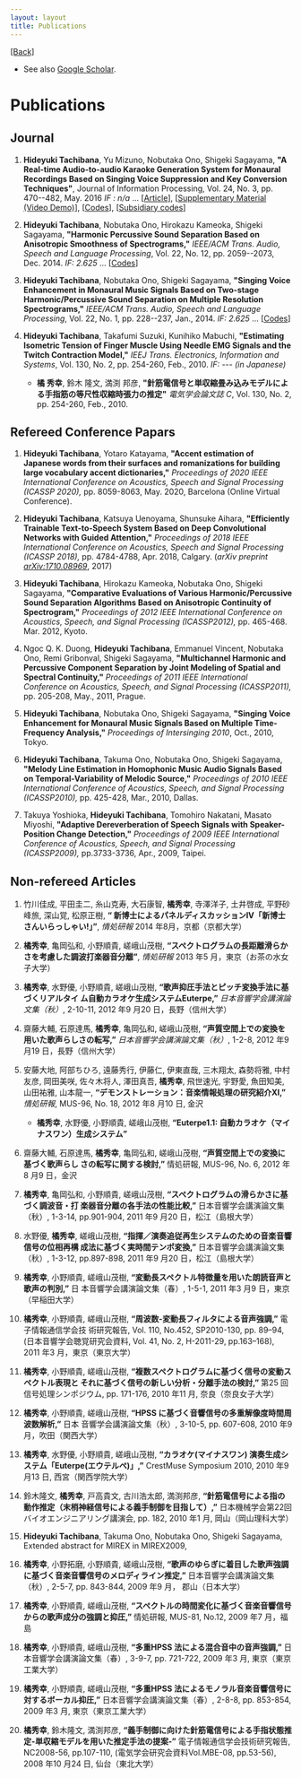 ```yaml
---
layout: layout
title: Publications
---
```


[[Back]](index.html)

- See also [Google Scholar](http://scholar.google.co.jp/citations?user=wAXtttwAAAAJ).

# Publications

## Journal
1. **Hideyuki Tachibana**, Yu Mizuno, Nobutaka Ono, Shigeki Sagayama,
**"A Real-time Audio-to-audio Karaoke Generation System for Monaural Recordings Based on Singing Voice Suppression and Key Conversion Techniques"**, Journal of Information Processing, Vol. 24, No. 3, pp. 470--482, May. 2016 *IF : n/a*
... [[Article](http://id.nii.ac.jp/1001/00160331/)], 
[[Supplementary Material (Video Demo)](http://id.nii.ac.jp/1012/00000006/)],
[[Codes](https://github.com/tachi-hi/euterpe)], 
[[Subsidiary codes](https://github.com/tachi-hi/temperament4fft)]

1. **Hideyuki Tachibana**, Nobutaka Ono, Hirokazu Kameoka, Shigeki Sagayama,
**"Harmonic Percussive Sound Separation Based on Anisotropic Smoothness of Spectrograms,"**
*IEEE/ACM Trans. Audio, Speech and Language Processing*,
Vol. 22, No. 12, pp. 2059--2073, Dec. 2014. *IF: 2.625*
... [[Codes](https://github.com/tachi-hi/HPSS)]

1. **Hideyuki Tachibana**, Nobutaka Ono, Shigeki Sagayama,
**"Singing Voice Enhancement in Monaural Music Signals Based on Two-stage Harmonic/Percussive Sound Separation on Multiple Resolution Spectrograms,"**
*IEEE/ACM Trans. Audio, Speech and Language Processing*,
Vol. 22, No. 1, pp. 228--237, Jan., 2014. *IF: 2.625*
... [[Codes](https://github.com/tachi-hi/slidingHPSS)]

1. **Hideyuki Tachibana**, Takafumi Suzuki, Kunihiko Mabuchi,
**"Estimating Isometric Tension of Finger Muscle Using Needle EMG Signals and the Twitch Contraction Model,"**
*IEEJ Trans. Electronics, Information and Systems*,
Vol. 130, No. 2, pp. 254-260, Feb., 2010. *IF: ---* *(in Japanese)*
   + **橘 秀幸**, 鈴木 隆文, 満渕 邦彦, **"針筋電信号と単収縮畳み込みモデルによる手指筋の等尺性収縮時張力の推定"** *電気学会論文誌 C*, Vol. 130, No. 2, pp. 254-260, Feb., 2010.

## Refereed Conference Papars
1. **Hideyuki Tachibana**, Yotaro Katayama,
**"Accent estimation of Japanese words from their surfaces and romanizations for building large vocabulary accent dictionaries,"**
*Proceedings of 2020 IEEE International Conference on Acoustics, Speech and Signal Processing (ICASSP 2020),*
pp. 8059-8063, May. 2020, Barcelona (Online Virtual Conference).

1. **Hideyuki Tachibana**, Katsuya Uenoyama, Shunsuke Aihara,
**"Efficiently Trainable Text-to-Speech System Based on Deep Convolutional Networks with Guided Attention,"**
*Proceedings of 2018 IEEE International Conference on Acoustics, Speech and Signal Processing (ICASSP 2018),*
pp. 4784-4788, Apr. 2018, Calgary. (*arXiv preprint [arXiv:1710.08969](https://arxiv.org/abs/1710.08969)*, 2017)

1. **Hideyuki Tachibana**, Hirokazu Kameoka, Nobutaka Ono, Shigeki Sagayama,
**"Comparative Evaluations of Various Harmonic/Percussive Sound Separation Algorithms Based on Anisotropic Continuity of Spectrogram,"**
*Proceedings of 2012 IEEE International Conference on Acoustics, Speech, and Signal Processing (ICASSP2012),*
pp. 465-468. Mar. 2012, Kyoto.

1. Ngoc Q. K. Duong, **Hideyuki Tachibana**, Emmanuel Vincent, Nobutaka Ono, Remi Gribonval, Shigeki Sagayama,
**"Multichannel Harmonic and Percussive Component Separation by Joint Modeling of Spatial and Spectral Continuity,"**
*Proceedings of 2011 IEEE International Conference on Acoustics, Speech, and Signal Processing (ICASSP2011),*
 pp. 205-208, May., 2011, Prague.

1. **Hideyuki Tachibana**, Nobutaka Ono, Shigeki Sagayama,
**"Singing Voice Enhancement for Monaural Music Signals Based on Multiple Time-Frequency Analysis,"**
*Proceedings of Intersinging 2010*, Oct., 2010, Tokyo.

1. **Hideyuki Tachibana**, Takuma Ono, Nobutaka Ono, Shigeki Sagayama,
**"Melody Line Estimation in Homophonic Music Audio Signals Based on Temporal-Variability of Melodic Source,"**
*Proceedings of 2010 IEEE International Conference of Acoustics, Speech, and Signal Processing (ICASSP2010),*
 pp. 425-428, Mar., 2010, Dallas.

1. Takuya Yoshioka, **Hideyuki Tachibana**, Tomohiro Nakatani, Masato Miyoshi,
**"Adaptive Dereverberation of Speech Signals with Speaker-Position Change Detection,"**
*Proceedings of 2009 IEEE International Conference of Acoustics, Speech, and Signal Processing (ICASSP2009),*
pp.3733-3736, Apr., 2009, Taipei.

## Non-refereed Articles

1. 竹川佳成, 平田圭二, 糸山克寿, 大石康智, **橘秀幸**, 寺澤洋子, 土井啓成, 平野砂峰旅, 深山覚, 松原正樹, **“ 新博士によるパネルディスカッションIV「新博士さんいらっしゃい!」”**, *情処研報* 2014
年8月，京都（京都大学）

1. **橘秀幸**, 亀岡弘和, 小野順貴, 嵯峨山茂樹, **“スペクトログラムの長距離滑らかさを考慮した調波打楽器音分離”**, *情処研報* 2013 年5 月，東京（お茶の水女子大学）

1. **橘秀幸**, 水野優, 小野順貴, 嵯峨山茂樹, **“歌声抑圧手法とピッチ変換手法に基づくリアルタイ
ム自動カラオケ生成システムEuterpe,”** *日本音響学会講演論文集（秋）*, 2-10-11, 2012 年9 月20
日，長野（信州大学）

1. 齋藤大輔, 石原達馬, **橘秀幸**, 亀岡弘和, 嵯峨山茂樹, **“声質空間上での変換を用いた歌声らしさの転写,”** *日本音響学会講演論文集（秋）*, 1-2-8, 2012 年9 月19 日，長野（信州大学）

1. 安藤大地, 阿部ちひろ, 遠藤秀行, 伊藤仁, 伊東直哉, 三木翔太, 森勢将雅, 中村友彦, 岡田美咲, 佐々木将人, 澤田真吾, **橘秀幸**, 飛世速光, 宇野愛, 魚田知美, 山田祐雅, 山本龍一, **“デモンストレーション：音楽情報処理の研究紹介XI,”** *情処研報*, MUS-96, No. 18, 2012 年8 月10 日, 金沢

	* **橘秀幸**, 水野優, 小野順貴, 嵯峨山茂樹, **“Euterpe1.1: 自動カラオケ（マイナスワン）生成システム”**

1. 齋藤大輔, 石原達馬, **橘秀幸**, 亀岡弘和, 嵯峨山茂樹, **“声質空間上での変換に基づく歌声らし
さの転写に関する検討,”** 情処研報, MUS-96, No. 6, 2012 年8 月9 日，金沢

1. **橘秀幸**, 亀岡弘和, 小野順貴, 嵯峨山茂樹, **“スペクトログラムの滑らかさに基づく調波音・打
楽器音分離の各手法の性能比較,”** 日本音響学会講演論文集（秋）, 1-3-14, pp.901-904, 2011 年9
月20 日，松江（島根大学）

1. 水野優, **橘秀幸**, 嵯峨山茂樹, **“指揮／演奏追従再生システムのための音楽音響信号の位相再構
成法に基づく実時間テンポ変換,”** 日本音響学会講演論文集（秋）, 1-3-12, pp.897-898, 2011 年9
月20 日，松江（島根大学）

1. **橘秀幸**, 小野順貴, 嵯峨山茂樹, **“変動長スペクトル特徴量を用いた朗読音声と歌声の判別,”** 日
本音響学会講演論文集（春）, 1-5-1, 2011 年3 月9 日，東京（早稲田大学）

1. **橘秀幸**, 小野順貴, 嵯峨山茂樹, **“周波数-変動長フィルタによる音声強調,”** 電子情報通信学会技
術研究報告, Vol. 110, No.452, SP2010-130, pp. 89–94, (日本音響学会聴覚研究会資料, Vol. 41,
No. 2, H-2011-29, pp.163–168), 2011 年3 月，東京（東京大学）

1. **橘秀幸**, 小野順貴, 嵯峨山茂樹, **“複数スペクトログラムに基づく信号の変動スペクトル表現と
それに基づく信号の新しい分析・分離手法の検討,”** 第25 回信号処理シンポジウム, pp. 171-176,
2010 年11 月, 奈良（奈良女子大学）

1. **橘秀幸**, 小野順貴, 嵯峨山茂樹, **“HPSS に基づく音響信号の多重解像度時間周波数解析,”** 日本
音響学会講演論文集（秋）, 3-10-5, pp. 607-608, 2010 年9 月，吹田（関西大学）

1. **橘秀幸**, 水野優, 小野順貴, 嵯峨山茂樹, **“カラオケ(マイナスワン) 演奏生成システム「Euterpe(エウテルペ)」,”** CrestMuse Symposium 2010, 2010 年9 月13 日, 西宮（関西学院大学）

1. 鈴木隆文, **橘秀幸**, 戸高貴文, 古川浩太郎, 満渕邦彦, **“針筋電信号による指の動作推定（末梢神経信号による義手制御を目指して）,”** 日本機械学会第22回バイオエンジニアリング講演会,
pp. 182, 2010 年1 月, 岡山（岡山理科大学）

1. **Hideyuki Tachibana**, Takuma Ono, Nobutaka Ono, Shigeki Sagayama, Extended abstract for MIREX
in MIREX2009,

1. **橘秀幸**, 小野拓磨, 小野順貴, 嵯峨山茂樹, **“歌声のゆらぎに着目した歌声強調に基づく音楽音響信号のメロディライン推定,”** 日本音響学会講演論文集（秋）, 2-5-7, pp. 843-844, 2009 年9 月，
郡山（日本大学）

1. **橘秀幸**, 小野順貴, 嵯峨山茂樹, **“スペクトルの時間変化に基づく音楽音響信号からの歌声成分の強調と抑圧,”** 情処研報, MUS-81, No.12, 2009 年7 月，福島

1. **橘秀幸**, 小野順貴, 嵯峨山茂樹, **“多重HPSS 法による混合音中の音声強調,”** 日本音響学会講演論文集（春）, 3-9-7, pp. 721-722, 2009 年3 月, 東京（東京工業大学）

1. **橘秀幸**, 小野順貴, 嵯峨山茂樹, **“多重HPSS 法によるモノラル音楽音響信号に対するボーカル抑圧,”** 日本音響学会講演論文集（春）, 2-8-8, pp. 853-854, 2009 年3 月, 東京（東京工業大学）

1. **橘秀幸**, 鈴木隆文, 満渕邦彦, **“義手制御に向けた針筋電信号による手指状態推定‐単収縮モデルを用いた推定手法の提案‐”** 電子情報通信学会技術研究報告, NC2008-56, pp.107-110, (電気学会研究会資料Vol.MBE-08, pp.53-56), 2008 年10 月24 日, 仙台（東北大学）
